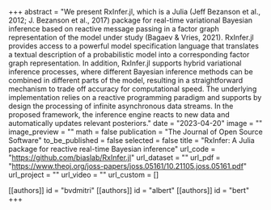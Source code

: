 
+++
abstract = "We present RxInfer.jl, which is a Julia (Jeff Bezanson et al., 2012; J. Bezanson et al., 2017) package for real-time variational Bayesian inference based on reactive message passing in a factor graph representation of the model under study (Bagaev & Vries, 2021). RxInfer.jl provides access to a powerful model specification language that translates a textual description of a probabilistic model into a corresponding factor graph representation. In addition, RxInfer.jl supports hybrid variational inference processes, where different Bayesian inference methods can be combined in different parts of the model, resulting in a straightforward mechanism to trade off accuracy for computational speed. The underlying implementation relies on a reactive programming paradigm and supports by design the processing of infinite asynchronous data streams. In the proposed framework, the inference engine reacts to new data and automatically updates relevant posteriors."
date = "2023-04-20"
image = ""
image_preview = ""
math = false
publication = "The Journal of Open Source Software"
to_be_published = false
selected = false
title = "RxInfer: A Julia package for reactive real-time Bayesian inference"
url_code = "https://github.com/biaslab/RxInfer.jl"
url_dataset = ""
url_pdf = "https://www.theoj.org/joss-papers/joss.05161/10.21105.joss.05161.pdf"
url_project = ""
url_video = ""
url_custom = []

[[authors]]
    id = "bvdmitri"
[[authors]]
    id = "albert"
[[authors]]
    id = "bert"
+++
